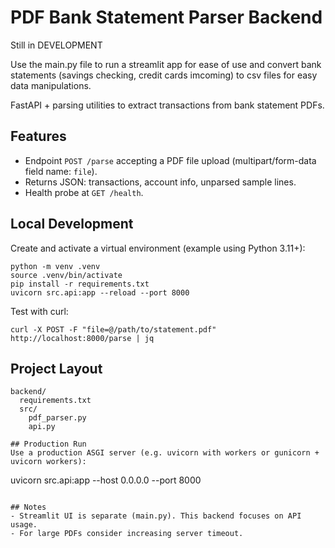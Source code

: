 # PDF Bank Statement Parser Backend

Still in DEVELOPMENT

Use the main.py file to run a streamlit app for ease of use and convert bank statements (savings checking, credit cards imcoming) to csv files for easy data manipulations.

FastAPI + parsing utilities to extract transactions from bank statement PDFs.

## Features
- Endpoint `POST /parse` accepting a PDF file upload (multipart/form-data field name: `file`).
- Returns JSON: transactions, account info, unparsed sample lines.
- Health probe at `GET /health`.

## Local Development
Create and activate a virtual environment (example using Python 3.11+):

```
python -m venv .venv
source .venv/bin/activate
pip install -r requirements.txt
uvicorn src.api:app --reload --port 8000
```

Test with curl:
```
curl -X POST -F "file=@/path/to/statement.pdf" http://localhost:8000/parse | jq
```

## Project Layout
```
backend/
  requirements.txt
  src/
    pdf_parser.py
    api.py

## Production Run
Use a production ASGI server (e.g. uvicorn with workers or gunicorn + uvicorn workers):
```
uvicorn src.api:app --host 0.0.0.0 --port 8000
```

## Notes
- Streamlit UI is separate (main.py). This backend focuses on API usage.
- For large PDFs consider increasing server timeout.
